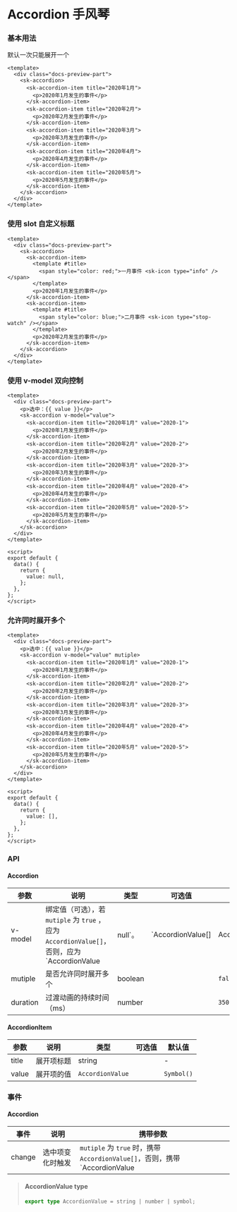 # Accordion 手风琴

### 基本用法

默认一次只能展开一个

<AccordionBasic />

```vue
<template>
  <div class="docs-preview-part">
    <sk-accordion>
      <sk-accordion-item title="2020年1月">
        <p>2020年1月发生的事件</p>
      </sk-accordion-item>
      <sk-accordion-item title="2020年2月">
        <p>2020年2月发生的事件</p>
      </sk-accordion-item>
      <sk-accordion-item title="2020年3月">
        <p>2020年3月发生的事件</p>
      </sk-accordion-item>
      <sk-accordion-item title="2020年4月">
        <p>2020年4月发生的事件</p>
      </sk-accordion-item>
      <sk-accordion-item title="2020年5月">
        <p>2020年5月发生的事件</p>
      </sk-accordion-item>
    </sk-accordion>
  </div>
</template>
```

### 使用 slot 自定义标题

<AccordionSlot />

```vue
<template>
  <div class="docs-preview-part">
    <sk-accordion>
      <sk-accordion-item>
        <template #title>
          <span style="color: red;">一月事件 <sk-icon type="info" /></span>
        </template>
        <p>2020年1月发生的事件</p>
      </sk-accordion-item>
      <sk-accordion-item>
        <template #title>
          <span style="color: blue;">二月事件 <sk-icon type="stop-watch" /></span>
        </template>
        <p>2020年2月发生的事件</p>
      </sk-accordion-item>
    </sk-accordion>
  </div>
</template>
```

### 使用 v-model 双向控制

<AccordionVModel />

```vue
<template>
  <div class="docs-preview-part">
    <p>选中：{{ value }}</p>
    <sk-accordion v-model="value">
      <sk-accordion-item title="2020年1月" value="2020-1">
        <p>2020年1月发生的事件</p>
      </sk-accordion-item>
      <sk-accordion-item title="2020年2月" value="2020-2">
        <p>2020年2月发生的事件</p>
      </sk-accordion-item>
      <sk-accordion-item title="2020年3月" value="2020-3">
        <p>2020年3月发生的事件</p>
      </sk-accordion-item>
      <sk-accordion-item title="2020年4月" value="2020-4">
        <p>2020年4月发生的事件</p>
      </sk-accordion-item>
      <sk-accordion-item title="2020年5月" value="2020-5">
        <p>2020年5月发生的事件</p>
      </sk-accordion-item>
    </sk-accordion>
  </div>
</template>

<script>
export default {
  data() {
    return {
      value: null,
    };
  },
};
</script>
```

### 允许同时展开多个

<AccordionMutiple />

```vue
<template>
  <div class="docs-preview-part">
    <p>选中：{{ value }}</p>
    <sk-accordion v-model="value" mutiple>
      <sk-accordion-item title="2020年1月" value="2020-1">
        <p>2020年1月发生的事件</p>
      </sk-accordion-item>
      <sk-accordion-item title="2020年2月" value="2020-2">
        <p>2020年2月发生的事件</p>
      </sk-accordion-item>
      <sk-accordion-item title="2020年3月" value="2020-3">
        <p>2020年3月发生的事件</p>
      </sk-accordion-item>
      <sk-accordion-item title="2020年4月" value="2020-4">
        <p>2020年4月发生的事件</p>
      </sk-accordion-item>
      <sk-accordion-item title="2020年5月" value="2020-5">
        <p>2020年5月发生的事件</p>
      </sk-accordion-item>
    </sk-accordion>
  </div>
</template>

<script>
export default {
  data() {
    return {
      value: [],
    };
  },
};
</script>
```

### API

#### Accordion

| 参数     | 说明                                                                                         | 类型    | 可选值            | 默认值         |
| -------- | -------------------------------------------------------------------------------------------- | ------- | ----------------- | -------------- |
| v-model  | 绑定值（可选），若 `mutiple` 为 `true` ，应为 `AccordionValue[]`，否则，应为 `AccordionValue | null`。 | `AccordionValue[] | AccordionValue | null` |  | - |
| mutiple  | 是否允许同时展开多个                                                                         | boolean |                   | `false`        |
| duration | 过渡动画的持续时间（ms）                                                                     | number  |                   | `350`          |

#### AccordionItem

| 参数  | 说明       | 类型             | 可选值 | 默认值     |
| ----- | ---------- | ---------------- | ------ | ---------- |
| title | 展开项标题 | string           |        | -          |
| value | 展开项的值 | `AccordionValue` |        | `Symbol()` |

### 事件

#### Accordion

| 事件   | 说明             | 携带参数                                                                    |
| ------ | ---------------- | --------------------------------------------------------------------------- |
| change | 选中项变化时触发 | `mutiple` 为 `true` 时，携带 `AccordionValue[]`，否则，携带 `AccordionValue | null`。 |

> #### AccordionValue <sk-tag ghost>type</sk-tag>
>
> ```ts
> export type AccordionValue = string | number | symbol;
> ```
